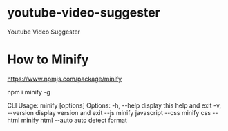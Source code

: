 # youtube-video-suggester

Youtube Video Suggester

# How to Minify

https://www.npmjs.com/package/minify

npm i minify -g

CLI
Usage: minify [options]
Options:
-h, --help display this help and exit
-v, --version display version and exit
--js minify javascript
--css minify css
--html minify html
--auto auto detect format
